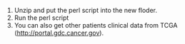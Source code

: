 1. Unzip and put the perl script into the new floder.
2. Run the perl script
3. You can also get other patients clinical data from TCGA (http://portal.gdc.cancer.gov).
